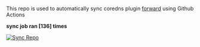 This repo is used to automatically sync coredns plugin [forward](https://github.com/QZLin/forward) using Github Actions

**sync job ran [136] times**

[![Sync Repo](https://github.com/QZLin/coredns-extract/actions/workflows/sync.yaml/badge.svg)](https://github.com/QZLin/coredns-extract/actions/workflows/sync.yaml)
